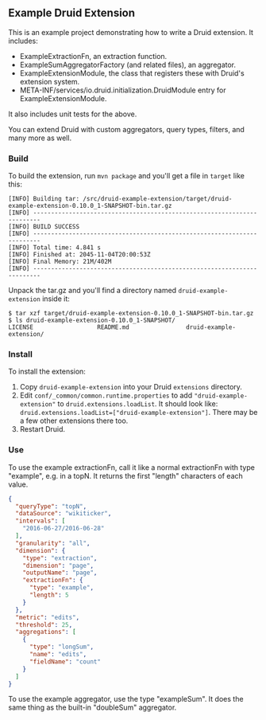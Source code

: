 ## Example Druid Extension

This is an example project demonstrating how to write a Druid extension. It includes:

- ExampleExtractionFn, an extraction function.
- ExampleSumAggregatorFactory (and related files), an aggregator.
- ExampleExtensionModule, the class that registers these with Druid's extension system.
- META-INF/services/io.druid.initialization.DruidModule entry for ExampleExtensionModule.

It also includes unit tests for the above.

You can extend Druid with custom aggregators, query types, filters, and many more as well.

### Build

To build the extension, run `mvn package` and you'll get a file in `target` like this:

```
[INFO] Building tar: /src/druid-example-extension/target/druid-example-extension-0.10.0_1-SNAPSHOT-bin.tar.gz
[INFO] ------------------------------------------------------------------------
[INFO] BUILD SUCCESS
[INFO] ------------------------------------------------------------------------
[INFO] Total time: 4.841 s
[INFO] Finished at: 2045-11-04T20:00:53Z
[INFO] Final Memory: 21M/402M
[INFO] ------------------------------------------------------------------------
```

Unpack the tar.gz and you'll find a directory named `druid-example-extension` inside it:

```
$ tar xzf target/druid-example-extension-0.10.0_1-SNAPSHOT-bin.tar.gz
$ ls druid-example-extension-0.10.0_1-SNAPSHOT/
LICENSE                  README.md                druid-example-extension/
```

### Install

To install the extension:

1. Copy `druid-example-extension` into your Druid `extensions` directory.
2. Edit `conf/_common/common.runtime.properties` to add `"druid-example-extension"` to `druid.extensions.loadList`.
It should look like: `druid.extensions.loadList=["druid-example-extension"]`. There may be a few other extensions there
too.
3. Restart Druid.

### Use

To use the example extractionFn, call it like a normal extractionFn with type "example", e.g. in a
topN. It returns the first "length" characters of each value.

```json
{
  "queryType": "topN",
  "dataSource": "wikiticker",
  "intervals": [
    "2016-06-27/2016-06-28"
  ],
  "granularity": "all",
  "dimension": {
    "type": "extraction",
    "dimension": "page",
    "outputName": "page",
    "extractionFn": {
      "type": "example",
      "length": 5
    }
  },
  "metric": "edits",
  "threshold": 25,
  "aggregations": [
    {
      "type": "longSum",
      "name": "edits",
      "fieldName": "count"
    }
  ]
}
```

To use the example aggregator, use the type "exampleSum". It does the same thing as the built-in
"doubleSum" aggregator.
